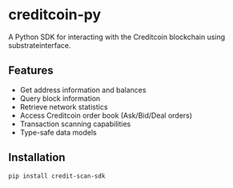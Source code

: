 # creditcoin-py

A Python SDK for interacting with the Creditcoin blockchain using substrateinterface.

## Features

- Get address information and balances
- Query block information
- Retrieve network statistics
- Access Creditcoin order book (Ask/Bid/Deal orders)
- Transaction scanning capabilities
- Type-safe data models

## Installation

```bash
pip install credit-scan-sdk